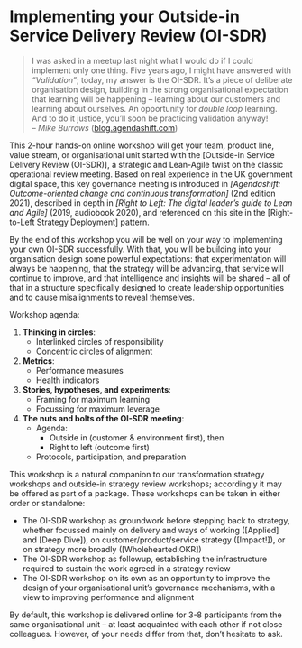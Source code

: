 # Implementing your Outside-in Service Delivery Review (OI-SDR)

> I was asked in a meetup last night what I would do if I could implement only one thing. Five years ago, I might have answered with <i>“Validation”</i>; today, my answer is the OI-SDR. It’s a piece of deliberate organisation design, building in the strong organisational expectation that learning will be happening – learning about our customers and learning about ourselves. An opportunity for *double loop* learning. And to do it justice, you’ll soon be practicing validation anyway!  
> – <cite>Mike Burrows</cite> ([blog.agendashift.com](https://blog.agendashift.com/2020/07/08/2mbm-after-strategy-and-ideation-operation/))

This 2-hour hands-on online workshop will get your team, product line, value stream, or organisational unit started with the [Outside-in Service Delivery Review (OI-SDR)], a strategic and Lean-Agile twist on the classic operational review meeting. Based on real experience in the UK government digital space, this key governance meeting is introduced in *[Agendashift: Outcome-oriented change and continuous transformation]* (2nd edition 2021), described in depth in *[Right to Left: The digital leader’s guide to Lean and Agile]* (2019, audiobook 2020), and referenced on this site in the [Right-to-Left Strategy Deployment] pattern.

By the end of this workshop you will be well on your way to implementing your own OI-SDR successfully. With that, you will be building into your organisation design some powerful expectations: that experimentation will always be happening, that the strategy will be advancing, that service will continue to improve, and that intelligence and insights will be shared – all of that in a structure specifically designed to create leadership opportunities and to cause misalignments to reveal themselves.

Workshop agenda:

 1. **Thinking in circles**:
      * Interlinked circles of responsibility
      * Concentric circles of alignment
 2. **Metrics**:
      * Performance measures
      * Health indicators
 3. **Stories, hypotheses, and experiments**:
      * Framing for maximum learning
      * Focussing for maximum leverage
 4. **The nuts and bolts of the OI-SDR meeting**:
      * Agenda:
          * Outside in (customer & environment first), then
          * Right to left (outcome first)
      * Protocols, participation, and preparation

This workshop is a natural companion to our transformation strategy workshops and outside-in strategy review workshops; accordingly it may be offered as part of a package. These workshops can be taken in either order or standalone:

  * The OI-SDR workshop as groundwork before stepping back to strategy, whether focussed mainly on delivery and ways of working ([Applied] and [Deep Dive]), on customer/product/service strategy ([Impact!]), or on strategy more broadly ([Wholehearted:OKR])
  * The OI-SDR workshop as followup, establishing the infrastructure required to sustain the work agreed in a strategy review
  * The OI-SDR workshop on its own as an opportunity to improve the design of your organisational unit’s governance mechanisms, with a view to improving performance and alignment

By default, this workshop is delivered online for 3-8 participants from the same organisational unit – at least acquainted with each other if not close colleagues. However, of your needs differ from that, don’t hesitate to ask.
